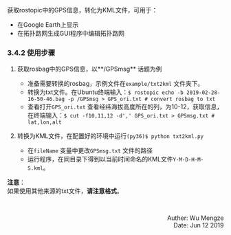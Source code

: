 获取rostopic中的GPS信息，转化为KML文件，可用于：
- 在Google Earth上显示
- 在拓扑路网生成GUI程序中编辑拓扑路网

### 3.4.2 使用步骤
1. 获取rosbag中的GPS信息，以**/GPSmsg** 话题为例
    - 准备需要转换的rosbag，示例文件在`example/txt2kml` 文件夹下。
    - 转换为txt文件。在Ubuntu终端输入：`$ rostopic echo -b 2019-02-28-16-50-46.bag -p /GPSmsg > GPS_ori.txt # convert rosbag to txt`
    - 查看打开`GPS_ori.txt` 查看经纬海拔高度所在的列，为10-12，获取信息，在终端输入：`$ cut -f10,11,12 -d',' GPS_ori.txt > GPSmsg.txt # lat,lon,alt`

2. 转换为KML文件，在配置好的环境中运行`(py36)$ python txt2kml.py`
    - 在`fileName` 变量中更改`GPSmsg.txt` 文件的路径
    - 运行程序，在同目录下得到以当前时间命名的KML文件`Y-M-D-H-M-S.kml`。

**注意**：  
如果使用其他来源的txt文件，**请注意格式**。

<br>
<p align="right"> Auther: Wu Mengze<br>Date: Jun 12 2019</p>
